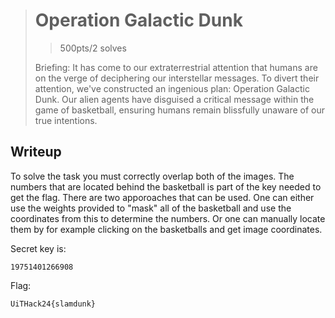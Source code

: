 > # Operation Galactic Dunk
> > 500pts/2 solves
>
> Briefing: It has come to our extraterrestrial attention that humans are on the verge of deciphering our interstellar messages. To divert their attention, we've constructed an ingenious plan: Operation Galactic Dunk. Our alien agents have disguised a critical message within the game of basketball, ensuring humans remain blissfully unaware of our true intentions.

## Writeup

To solve the task you must correctly overlap both of the images. The numbers that are located behind the basketball is part of the key needed to get the flag. There are two apporoaches that can be used. One can either use the weights provided to "mask" all of the basketball and use the coordinates from this to determine the numbers. Or one can manually locate them by for example clicking on the basketballs and get image coordinates.

Secret key is:
```
19751401266908
```

Flag:
```
UiTHack24{slamdunk}
```
